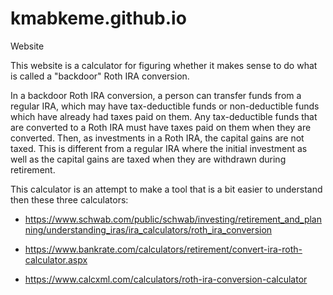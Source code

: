 # kmabkeme.github.io
Website

This website is a calculator for figuring whether it makes sense to do what is called a "backdoor" Roth IRA conversion.

In a backdoor Roth IRA conversion, a person can transfer funds from a regular IRA, which may have tax-deductible funds or non-deductible
funds which have already had taxes paid on them. Any tax-deductible funds that are converted to a Roth IRA must have taxes paid on them
when they are converted. Then, as investments in a Roth IRA, the capital gains are not taxed. This is different from a regular IRA where the
initial investment as well as the capital gains are taxed when they are withdrawn during retirement.

This calculator is an attempt to make a tool that is a bit easier to understand then these three calculators:

- https://www.schwab.com/public/schwab/investing/retirement_and_planning/understanding_iras/ira_calculators/roth_ira_conversion

- https://www.bankrate.com/calculators/retirement/convert-ira-roth-calculator.aspx

- https://www.calcxml.com/calculators/roth-ira-conversion-calculator
